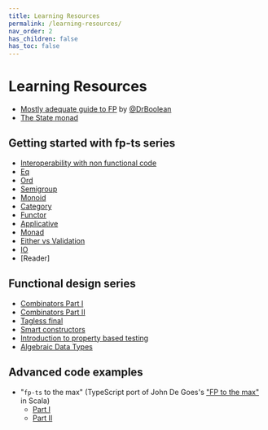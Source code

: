```yaml
---
title: Learning Resources
permalink: /learning-resources/
nav_order: 2
has_children: false
has_toc: false
---
```


# Learning Resources

- [Mostly adequate guide to FP](https://github.com/MostlyAdequate/mostly-adequate-guide) by [@DrBoolean](https://github.com/DrBoolean)
- [The State monad](https://paulgray.net/the-state-monad/)

## Getting started with fp-ts series

- [Interoperability with non functional code](https://dev.to/gcanti/interoperability-with-non-functional-code-using-fp-ts-432e)
- [Eq](https://dev.to/gcanti/getting-started-with-fp-ts-setoid-39f3)
- [Ord](https://dev.to/gcanti/getting-started-with-fp-ts-ord-5f1e)
- [Semigroup](https://dev.to/gcanti/getting-started-with-fp-ts-semigroup-2mf7)
- [Monoid](https://dev.to/gcanti/getting-started-with-fp-ts-monoid-ja0)
- [Category](https://dev.to/gcanti/getting-started-with-fp-ts-category-4c9a)
- [Functor](https://dev.to/gcanti/getting-started-with-fp-ts-functor-36ek)
- [Applicative](https://dev.to/gcanti/getting-started-with-fp-ts-applicative-1kb3)
- [Monad](https://dev.to/gcanti/getting-started-with-fp-ts-monad-6k)
- [Either vs Validation](https://dev.to/gcanti/getting-started-with-fp-ts-either-vs-validation-5eja)
- [IO](https://dev.to/gcanti/getting-started-with-fp-ts-io-36p6)
- [Reader]

## Functional design series

- [Combinators Part I](https://dev.to/gcanti/functional-design-combinators-14pn)
- [Combinators Part II](https://dev.to/gcanti/functional-design-how-to-make-the-time-combinator-more-general-3fge)
- [Tagless final](https://dev.to/gcanti/functional-design-tagless-final-332k)
- [Smart constructors](https://dev.to/gcanti/functional-design-smart-constructors-14nb)
- [Introduction to property based testing](https://dev.to/gcanti/introduction-to-property-based-testing-17nk)
- [Algebraic Data Types](https://dev.to/gcanti/functional-design-algebraic-data-types-36kf)

## Advanced code examples

- "`fp-ts` to the max" (TypeScript port of John De Goes's ["FP to the max"](https://www.youtube.com/watch?v=sxudIMiOo68) in Scala)
  - [Part I](https://github.com/gcanti/fp-ts/blob/master/examples/fp-ts-to-the-max-I.ts)
  - [Part II](https://github.com/gcanti/fp-ts/blob/master/examples/fp-ts-to-the-max-II.ts)
